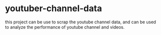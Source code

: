 # youtuber-channel-data
this project can be use to scrap the youtube channel data, and can be used to analyze the performance of youtube channel and videos.
